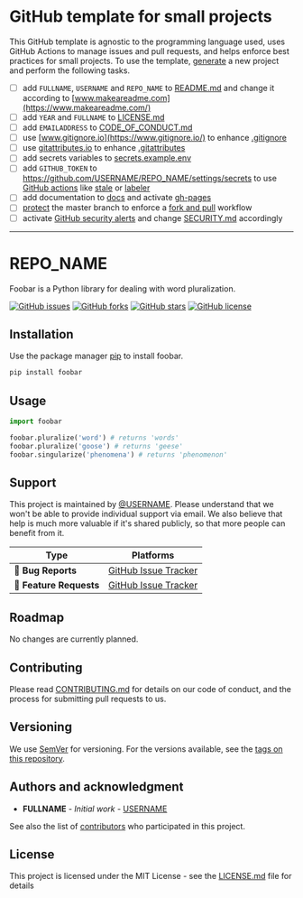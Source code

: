 # GitHub template for small projects

This GitHub template is agnostic to the programming language used, uses GitHub Actions to manage issues and pull requests, and helps enforce best practices for small projects.  To use the template, [generate](https://github.com/maehr/github-template/generate) a new project and perform the following tasks.

* [ ] add `FULLNAME`, `USERNAME` and `REPO_NAME` to [README.md](README.md) and change it according to [www.makeareadme.com](https://www.makeareadme.com/)
* [ ] add `YEAR` and `FULLNAME` to [LICENSE.md](LICENSE.md)
* [ ] add `EMAILADDRESS` to [CODE_OF_CONDUCT.md](CODE_OF_CONDUCT.md)
* [ ] use [www.gitignore.io](https://www.gitignore.io/) to enhance [.gitignore](.gitignore)
* [ ] use [gitattributes.io](https://gitattributes.io/) to enhance [.gitattributes](.gitattributes)
* [ ] add secrets variables to [secrets.example.env](secrets.example.env)
* [ ] add `GITHUB_TOKEN` to https://github.com/USERNAME/REPO_NAME/settings/secrets to use [GitHub actions](https://help.github.com/en/articles/workflow-syntax-for-github-actions) like [stale](https://github.com/actions/stale) or [labeler](https://github.com/actions/labeler)
* [ ] add documentation to [docs](docs/index.md) and activate [gh-pages](https://help.github.com/en/articles/configuring-a-publishing-source-for-github-pages)
* [ ] [protect](https://help.github.com/en/articles/configuring-protected-branches) the master branch to enforce a [fork and pull](https://gist.github.com/Chaser324/ce0505fbed06b947d962) workflow
* [ ] activate [GitHub security alerts](https://github.blog/2017-11-16-introducing-security-alerts-on-github/) and change [SECURITY.md](SECURITY.md) accordingly

---

# REPO_NAME

Foobar is a Python library for dealing with word pluralization.

[![GitHub issues](https://img.shields.io/github/issues/USERNAME/REPO_NAME.svg)](https://github.com/USERNAME/REPO_NAME/issues)
[![GitHub forks](https://img.shields.io/github/forks/USERNAME/REPO_NAME.svg)](https://github.com/USERNAME/REPO_NAME/network)
[![GitHub stars](https://img.shields.io/github/stars/USERNAME/REPO_NAME.svg)](https://github.com/USERNAME/REPO_NAME/stargazers)
[![GitHub license](https://img.shields.io/github/license/USERNAME/REPO_NAME.svg)](https://github.com/USERNAME/REPO_NAME/blob/master/LICENSE.md)

## Installation

Use the package manager [pip](https://pip.pypa.io/en/stable/) to install foobar.

```bash
pip install foobar
```

## Usage

```python
import foobar

foobar.pluralize('word') # returns 'words'
foobar.pluralize('goose') # returns 'geese'
foobar.singularize('phenomena') # returns 'phenomenon'
```

## Support

This project is maintained by [@USERNAME](https://github.com/USERNAME). Please understand that we won't be able to provide individual support via email. We also believe that help is much more valuable if it's shared publicly, so that more people can benefit from it.

| Type                   | Platforms                                                    |
| ---------------------- | ------------------------------------------------------------ |
| 🚨 **Bug Reports**      | [GitHub Issue Tracker](https://github.com/USERNAME/REPO_NAME/issues) |
| 🎁 **Feature Requests** | [GitHub Issue Tracker](https://github.com/USERNAME/REPO_NAME/issues) |

## Roadmap

No changes are currently planned.

## Contributing

Please read [CONTRIBUTING.md](CONTRIBUTING.md) for details on our code of conduct, and the process for submitting pull requests to us.

## Versioning

We use [SemVer](http://semver.org/) for versioning. For the versions available, see the [tags on this repository](https://github.com/USERNAME/REPO_NAME/tags).

## Authors and acknowledgment

- **FULLNAME** - _Initial work_ - [USERNAME](https://github.com/USERNAME)

See also the list of [contributors](https://github.com/USERNAME/REPO_NAME/graphs/contributors) who participated in this project.

## License

This project is licensed under the MIT License - see the [LICENSE.md](LICENSE.md) file for details
